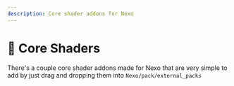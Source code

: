 ```yaml
---
description: Core shader addons for Nexo
---
```


# 🧩 Core Shaders

There's a couple core shader addons made for Nexo that are very simple to add by just drag and dropping them into `Nexo/pack/external_packs`&#x20;
